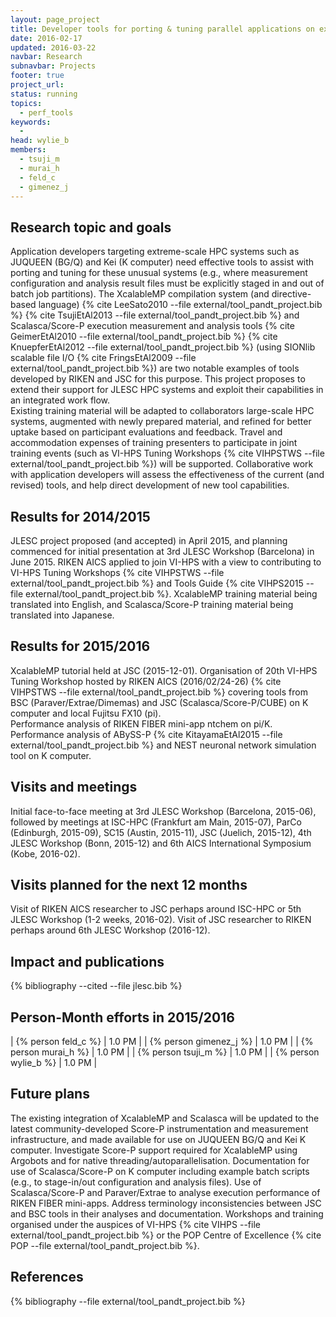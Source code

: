 ```yaml
---
layout: page_project
title: Developer tools for porting & tuning parallel applications on extreme-scale parallel systems
date: 2016-02-17
updated: 2016-03-22
navbar: Research
subnavbar: Projects
footer: true
project_url:
status: running
topics:
  - perf_tools
keywords:
  -
head: wylie_b
members:
  - tsuji_m
  - murai_h
  - feld_c
  - gimenez_j
---
```


## Research topic and goals

Application developers targeting extreme-scale HPC systems such as JUQUEEN (BG/Q) and
Kei (K computer) need effective tools to assist with porting and tuning for these unusual systems
(e.g., where measurement configuration and analysis result files must be explicitly staged in and out
of batch job partitions). 
The XcalableMP compilation system (and directive-based language) {% cite LeeSato2010 --file external/tool_pandt_project.bib %}
{% cite TsujiEtAl2013 --file external/tool_pandt_project.bib  %} and Scalasca/Score-P execution
measurement and analysis tools {% cite GeimerEtAl2010 --file external/tool_pandt_project.bib  %}
{% cite KnuepferEtAl2012 --file external/tool_pandt_project.bib  %} (using SIONlib scalable file I/O 
{% cite FringsEtAl2009 --file external/tool_pandt_project.bib  %}) are two notable examples of 
tools developed by RIKEN and JSC for this purpose. This project proposes to extend their support for 
JLESC HPC systems and exploit their capabilities in an integrated work flow.  
Existing training material will be adapted to collaborators large-scale HPC systems, augmented
with newly prepared material, and refined for better uptake based on participant evaluations
and feedback. Travel and accommodation expenses of training presenters to participate in
joint training events (such as VI-HPS Tuning Workshops {% cite VIHPSTWS --file external/tool_pandt_project.bib %}) will be supported. 
Collaborative work with application developers will assess the effectiveness of the current (and revised) tools,
and help direct development of new tool capabilities.

## Results for 2014/2015

JLESC project proposed (and accepted) in April 2015, and planning commenced for initial presentation
at 3rd JLESC Workshop (Barcelona) in June 2015. 
RIKEN AICS applied to join VI-HPS with a view to contributing to VI-HPS Tuning Workshops 
{% cite VIHPSTWS --file external/tool_pandt_project.bib %} and Tools Guide {% cite VIHPS2015 --file external/tool_pandt_project.bib %}. 
XcalableMP training material being translated into English, and Scalasca/Score-P training material being translated
into Japanese.

## Results for 2015/2016

XcalableMP tutorial held at JSC (2015-12-01).
Organisation of 20th VI-HPS Tuning Workshop hosted by RIKEN AICS (2016/02/24-26)
{% cite VIHPSTWS --file external/tool_pandt_project.bib %} 
covering tools from BSC (Paraver/Extrae/Dimemas) and JSC (Scalasca/Score-P/CUBE)
on K computer and local Fujitsu FX10 (pi).  
Performance analysis of RIKEN FIBER mini-app ntchem on pi/K.  
Performance analysis of ABySS-P {% cite KitayamaEtAl2015 --file external/tool_pandt_project.bib %}
and NEST neuronal network simulation tool on K computer.

## Visits and meetings

Initial face-to-face meeting at 3rd JLESC Workshop (Barcelona, 2015-06), followed
by meetings at ISC-HPC (Frankfurt am Main, 2015-07), ParCo (Edinburgh, 2015-09),
SC15 (Austin, 2015-11), JSC (Juelich, 2015-12), 4th JLESC Workshop (Bonn,
2015-12) and 6th AICS International Symposium (Kobe, 2016-02).

## Visits planned for the next 12 months

Visit of RIKEN AICS researcher to JSC perhaps around ISC-HPC or 5th JLESC Workshop (1-2
weeks, 2016-02). Visit of JSC researcher to RIKEN perhaps around 6th JLESC Workshop (2016-12).

## Impact and publications

{% bibliography --cited --file jlesc.bib %}


## Person-Month efforts in 2015/2016

| {% person feld_c %} | 1.0 PM |
| {% person gimenez_j %} | 1.0 PM |
| {% person murai_h %} | 1.0 PM |
| {% person tsuji_m %} | 1.0 PM |
| {% person wylie_b %} | 1.0 PM |


## Future plans

The existing integration of XcalableMP and Scalasca will be updated to the latest
community-developed Score-P instrumentation and measurement infrastructure, and made
available for use on JUQUEEN BG/Q and Kei K computer.  Investigate Score-P support
required for XcalableMP using Argobots and for native threading/autoparallelisation.
Documentation for use of Scalasca/Score-P on K computer including example batch scripts
(e.g., to stage-in/out configuration and analysis files). 
Use of Scalasca/Score-P and Paraver/Extrae to analyse execution performance of RIKEN FIBER mini-apps.
Address terminology inconsistencies between JSC and BSC tools in their analyses and documentation.
Workshops and training organised under the auspices of VI-HPS 
{% cite VIHPS --file external/tool_pandt_project.bib %} 
or the POP Centre of Excellence {% cite POP --file external/tool_pandt_project.bib %}.

## References

{% bibliography --file external/tool_pandt_project.bib %}
